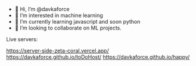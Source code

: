 - 👋 Hi, I’m @davkaforce
- 👀 I’m interested in machine learning
- 🌱 I’m currently learning javascript and soon python
- 💞️ I’m looking to collaborate on ML projects. 

<!---ls
davkaforce/davkaforce is a ✨ special ✨ repository because its `README.md` (this file) appears on your GitHub profile.
You can click the Preview link to take a look at your changes.
--->

Live servers:

https://server-side-zeta-coral.vercel.app/
https://davkaforce.github.io/toDoHost/
https://davkaforce.github.io/happy/
